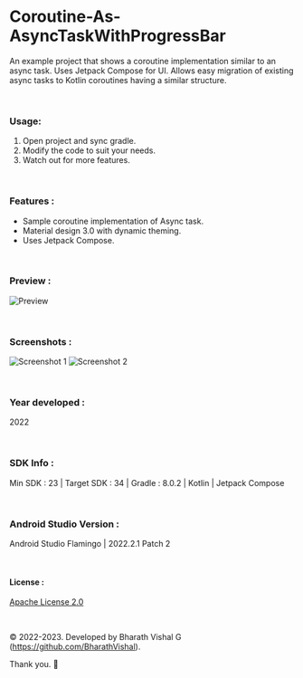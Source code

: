 # Coroutine-As-AsyncTaskWithProgressBar
An example project that shows a coroutine implementation similar to an async task. Uses Jetpack Compose for UI. Allows easy migration of existing async tasks to Kotlin coroutines having a similar structure.


&nbsp;
### Usage:
1. Open project and sync gradle.
2. Modify the code to suit your needs.
3. Watch out for more features.

&nbsp;
### Features :
- Sample coroutine implementation of Async task.
- Material design 3.0 with dynamic theming.
- Uses Jetpack Compose.


&nbsp;
### Preview : 
![Preview](https://github.com/BharathVishal/Coroutine-As-AsyncTask/blob/main/Preview/PreviewGif.gif)


&nbsp;
### Screenshots : 
![Screenshot 1](https://github.com/BharathVishal/Coroutine-As-AsyncTask/blob/main/Screenshots/1.png?s=15)
![Screenshot 2](https://github.com/BharathVishal/Coroutine-As-AsyncTask/blob/main/Screenshots/2.png?s=15)



&nbsp;
### Year developed : 
2022


&nbsp;

### SDK Info : 
Min SDK : 23  | Target SDK : 34 | Gradle : 8.0.2  | Kotlin | Jetpack Compose

&nbsp;


### Android Studio Version : 
Android Studio Flamingo | 2022.2.1 Patch 2




&nbsp;

#### License : 
[Apache License 2.0](https://github.com/BharathVishal/Coroutine-As-AsyncTask/blob/main/LICENSE)
&nbsp;

&nbsp;

© 2022-2023. Developed by Bharath Vishal G (https://github.com/BharathVishal).

Thank you. :slightly_smiling_face:

